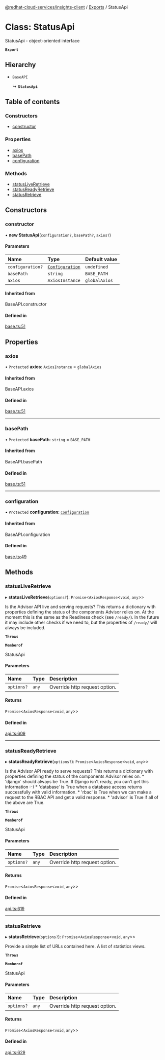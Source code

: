 [@redhat-cloud-services/insights-client](../README.md) / [Exports](../modules.md) / StatusApi

# Class: StatusApi

StatusApi - object-oriented interface

**`Export`**

## Hierarchy

- `BaseAPI`

  ↳ **`StatusApi`**

## Table of contents

### Constructors

- [constructor](StatusApi.md#constructor)

### Properties

- [axios](StatusApi.md#axios)
- [basePath](StatusApi.md#basepath)
- [configuration](StatusApi.md#configuration)

### Methods

- [statusLiveRetrieve](StatusApi.md#statusliveretrieve)
- [statusReadyRetrieve](StatusApi.md#statusreadyretrieve)
- [statusRetrieve](StatusApi.md#statusretrieve)

## Constructors

### constructor

• **new StatusApi**(`configuration?`, `basePath?`, `axios?`)

#### Parameters

| Name | Type | Default value |
| :------ | :------ | :------ |
| `configuration?` | [`Configuration`](Configuration.md) | `undefined` |
| `basePath` | `string` | `BASE_PATH` |
| `axios` | `AxiosInstance` | `globalAxios` |

#### Inherited from

BaseAPI.constructor

#### Defined in

[base.ts:51](https://github.com/RedHatInsights/javascript-clients/blob/master/packages/insights/base.ts#L51)

## Properties

### axios

• `Protected` **axios**: `AxiosInstance` = `globalAxios`

#### Inherited from

BaseAPI.axios

#### Defined in

[base.ts:51](https://github.com/RedHatInsights/javascript-clients/blob/master/packages/insights/base.ts#L51)

___

### basePath

• `Protected` **basePath**: `string` = `BASE_PATH`

#### Inherited from

BaseAPI.basePath

#### Defined in

[base.ts:51](https://github.com/RedHatInsights/javascript-clients/blob/master/packages/insights/base.ts#L51)

___

### configuration

• `Protected` **configuration**: [`Configuration`](Configuration.md)

#### Inherited from

BaseAPI.configuration

#### Defined in

[base.ts:49](https://github.com/RedHatInsights/javascript-clients/blob/master/packages/insights/base.ts#L49)

## Methods

### statusLiveRetrieve

▸ **statusLiveRetrieve**(`options?`): `Promise`<`AxiosResponse`<`void`, `any`\>\>

Is the Advisor API live and serving requests?  This returns a dictionary with properties defining the status of the components Advisor relies on.  At the moment this is the same as the Readiness check (see `/ready/`). In the future it may include other checks if we need to, but the properties of `/ready/` will always be included.

**`Throws`**

**`Memberof`**

StatusApi

#### Parameters

| Name | Type | Description |
| :------ | :------ | :------ |
| `options?` | `any` | Override http request option. |

#### Returns

`Promise`<`AxiosResponse`<`void`, `any`\>\>

#### Defined in

[api.ts:609](https://github.com/RedHatInsights/javascript-clients/blob/master/packages/insights/api.ts#L609)

___

### statusReadyRetrieve

▸ **statusReadyRetrieve**(`options?`): `Promise`<`AxiosResponse`<`void`, `any`\>\>

Is the Advisor API ready to serve requests?  This returns a dictionary with properties defining the status of the components Advisor relies on.  * \'django\' should always be True.  If Django isn\'t ready, you can\'t   get this information :-) * \'database\' is True when a database access returns successfully with   valid information. * \'rbac\' is True when we can make a request to the RBAC API and get   a valid response. * \'advisor\' is True if all of the above are True.

**`Throws`**

**`Memberof`**

StatusApi

#### Parameters

| Name | Type | Description |
| :------ | :------ | :------ |
| `options?` | `any` | Override http request option. |

#### Returns

`Promise`<`AxiosResponse`<`void`, `any`\>\>

#### Defined in

[api.ts:619](https://github.com/RedHatInsights/javascript-clients/blob/master/packages/insights/api.ts#L619)

___

### statusRetrieve

▸ **statusRetrieve**(`options?`): `Promise`<`AxiosResponse`<`void`, `any`\>\>

Provide a simple list of URLs contained here.  A list of statistics views.

**`Throws`**

**`Memberof`**

StatusApi

#### Parameters

| Name | Type | Description |
| :------ | :------ | :------ |
| `options?` | `any` | Override http request option. |

#### Returns

`Promise`<`AxiosResponse`<`void`, `any`\>\>

#### Defined in

[api.ts:629](https://github.com/RedHatInsights/javascript-clients/blob/master/packages/insights/api.ts#L629)
